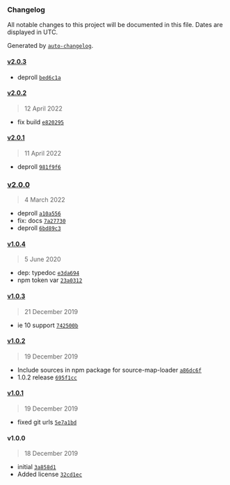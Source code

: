 ### Changelog

All notable changes to this project will be documented in this file. Dates are displayed in UTC.

Generated by [`auto-changelog`](https://github.com/CookPete/auto-changelog).

#### [v2.0.3](https://github.com/totalpave/currency/compare/v2.0.2...v2.0.3)

- deproll [`bed6c1a`](https://github.com/totalpave/currency/commit/bed6c1a737a54735a6fa10a3db16498df27bd0f2)

#### [v2.0.2](https://github.com/totalpave/currency/compare/v2.0.1...v2.0.2)

> 12 April 2022

- fix build [`e820295`](https://github.com/totalpave/currency/commit/e82029584f8938067cb64df93fda008d499cae3e)

#### [v2.0.1](https://github.com/totalpave/currency/compare/v2.0.0...v2.0.1)

> 11 April 2022

- deproll [`981f9f6`](https://github.com/totalpave/currency/commit/981f9f66c0d300d690694675195eab4662696360)

### [v2.0.0](https://github.com/totalpave/currency/compare/v1.0.4...v2.0.0)

> 4 March 2022

- deproll [`a10a556`](https://github.com/totalpave/currency/commit/a10a556538d50bb9bb1e691b79e94d89838234ff)
- fix: docs [`7a27730`](https://github.com/totalpave/currency/commit/7a277304547a13666d38c816b36b46c38704fb51)
- deproll [`6bd89c3`](https://github.com/totalpave/currency/commit/6bd89c37a1c39a344e94a8cde9966b250b17e0c9)

#### [v1.0.4](https://github.com/totalpave/currency/compare/v1.0.3...v1.0.4)

> 5 June 2020

- dep: typedoc [`e3da694`](https://github.com/totalpave/currency/commit/e3da694535ea66dd3ebc7afa40393c46bc0641ac)
- npm token var [`23a0312`](https://github.com/totalpave/currency/commit/23a03121fba8d5d582d4d511e92663299cbcc7f4)

#### [v1.0.3](https://github.com/totalpave/currency/compare/v1.0.2...v1.0.3)

> 21 December 2019

- ie 10 support [`742500b`](https://github.com/totalpave/currency/commit/742500b43de2577c5581b168eea6e6cdb6a19a34)

#### [v1.0.2](https://github.com/totalpave/currency/compare/v1.0.1...v1.0.2)

> 19 December 2019

- Include sources in npm package for source-map-loader [`a86dc6f`](https://github.com/totalpave/currency/commit/a86dc6f9820b7d989f5571787c3256b5b3b8f2f5)
- 1.0.2 release [`695f1cc`](https://github.com/totalpave/currency/commit/695f1cc9bdb3a716b1943d8c592e6fd3a70801ff)

#### [v1.0.1](https://github.com/totalpave/currency/compare/v1.0.0...v1.0.1)

> 19 December 2019

- fixed git urls [`5e7a1bd`](https://github.com/totalpave/currency/commit/5e7a1bd1c550107eb4cc1a75a9f094737fabe47c)

#### v1.0.0

> 18 December 2019

- initial [`3a858d1`](https://github.com/totalpave/currency/commit/3a858d124f2571872574129810e68e08a3c45849)
- Added license [`32cd1ec`](https://github.com/totalpave/currency/commit/32cd1ece875f3811060032aa9133db009399f4ab)
